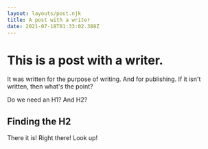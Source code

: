 ```yaml
---
layout: layouts/post.njk
title: A post with a writer
date: 2021-07-18T01:33:02.388Z
---
```

# This is a post with a writer.

It was written for the purpose of writing. And for publishing. If it isn't written, then what's the point?

Do we need an H1? And H2?

## Finding the H2

There it is! Right there! Look up!